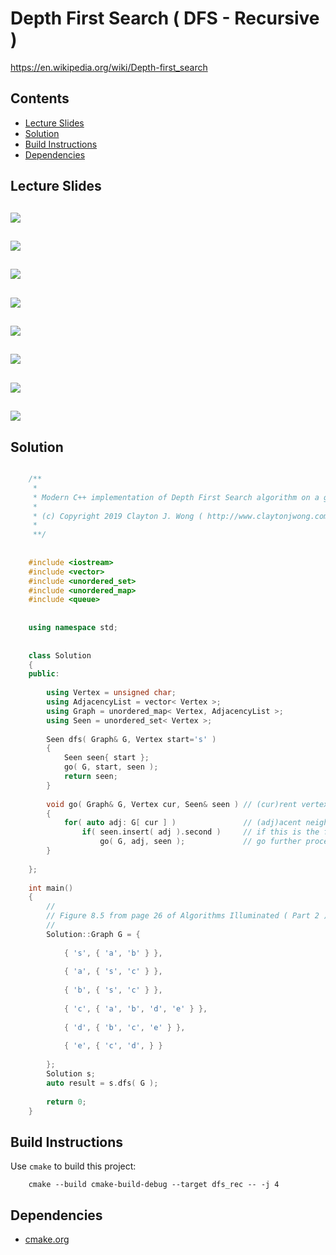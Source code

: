 # Depth First Search ( DFS - Recursive )
https://en.wikipedia.org/wiki/Depth-first_search

## Contents
* [Lecture Slides](#lecture-slides)
* [Solution](#solution)
* [Build Instructions](#build-instructions)
* [Dependencies](#dependencies)

## Lecture Slides
![](https://github.com/claytonjwong/Algorithms-Stanford/blob/master/course2/dfs/documentation/dfs_01.png)
---
![](https://github.com/claytonjwong/Algorithms-Stanford/blob/master/course2/dfs/documentation/dfs_02.png)
---
![](https://github.com/claytonjwong/Algorithms-Stanford/blob/master/course2/dfs/documentation/dfs_03.png)
---
![](https://github.com/claytonjwong/Algorithms-Stanford/blob/master/course2/dfs/documentation/dfs_04.png)
---
![](https://github.com/claytonjwong/Algorithms-Stanford/blob/master/course2/dfs/documentation/dfs_05.png)
---
![](https://github.com/claytonjwong/Algorithms-Stanford/blob/master/course2/dfs/documentation/dfs_06.png)
---
![](https://github.com/claytonjwong/Algorithms-Stanford/blob/master/course2/dfs/documentation/dfs_07.png)
---
![](https://github.com/claytonjwong/Algorithms-Stanford/blob/master/course2/dfs/documentation/dfs_08.png)
---

## Solution
```cpp

    /**
     *
     * Modern C++ implementation of Depth First Search algorithm on a graph
     *
     * (c) Copyright 2019 Clayton J. Wong ( http://www.claytonjwong.com )
     *
     **/
    
    
    #include <iostream>
    #include <vector>
    #include <unordered_set>
    #include <unordered_map>
    #include <queue>
    
    
    using namespace std;
    
    
    class Solution
    {
    public:
    
        using Vertex = unsigned char;
        using AdjacencyList = vector< Vertex >;
        using Graph = unordered_map< Vertex, AdjacencyList >;
        using Seen = unordered_set< Vertex >;
    
        Seen dfs( Graph& G, Vertex start='s' )
        {
            Seen seen{ start };
            go( G, start, seen );
            return seen;
        }
    
        void go( Graph& G, Vertex cur, Seen& seen ) // (cur)rent vertex at the top of the callstack
        {
            for( auto adj: G[ cur ] )               // (adj)acent neighbor vertices of the (G)raph's (cur)rent vertex
                if( seen.insert( adj ).second )     // if this is the first time the (adj)acent neighbor vertex has been seen
                    go( G, adj, seen );             // go further process (adj)acent neighbor vertex
        }
    
    };
    
    int main()
    {
        //
        // Figure 8.5 from page 26 of Algorithms Illuminated ( Part 2 )
        //
        Solution::Graph G = {
    
            { 's', { 'a', 'b' } },
    
            { 'a', { 's', 'c' } },
    
            { 'b', { 's', 'c' } },
    
            { 'c', { 'a', 'b', 'd', 'e' } },
    
            { 'd', { 'b', 'c', 'e' } },
    
            { 'e', { 'c', 'd', } }
    
        };
        Solution s;
        auto result = s.dfs( G );
    
        return 0;
    }

```

## Build Instructions
Use ```cmake``` to build this project:

```
    cmake --build cmake-build-debug --target dfs_rec -- -j 4
```

## Dependencies
* [cmake.org](https://cmake.org)
